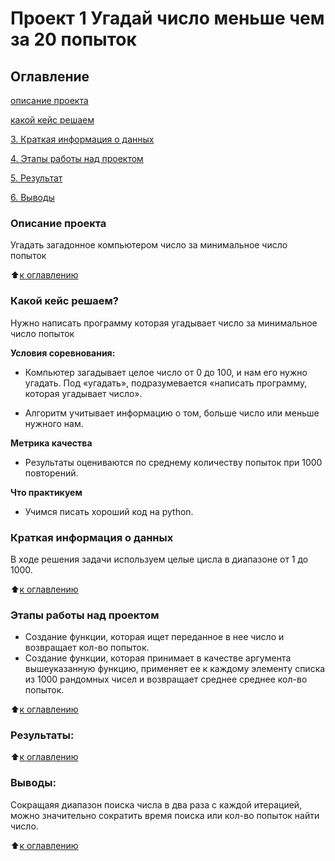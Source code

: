 # Проект 1 Угадай число меньше чем за 20 попыток

## Оглавление
[описание проекта](https://github.com/kylchika/guess/edit/main/README.md#описание-проекта)

[какой кейс решаем](https://github.com/kylchika/guess/edit/main/README.md#какой-кейс-решаем)

[3. Краткая информация о данных](https://github.com/kylchika/alex/blob/main/project_0/README.md#краткая-информация-о-данных)

[4. Этапы работы над проектом](https://github.com/kylchika/alex/blob/main/project_0/README.md#этапы-работы-над-проектом)

[5. Результат](https://github.com/kylchika/alex/blob/main/project_0/README.md#результаты)

[6. Выводы](https://github.com/kylchika/alex/blob/main/project_0/README.md#выводы)

### Описание проекта
Угадать загадонное компьютером число за минимальное число попыток

:arrow_up:[к оглавлению](https://github.com/kylchika/alex/blob/main/project_0/README.md#оглавление)


### Какой кейс решаем?
Нужно написать программу которая угадывает число за минимальное число попыток

**Условия соревнования:**

- Компьютер загадывает целое число от 0 до 100, и нам его нужно угадать. Под «угадать», подразумевается «написать программу, которая угадывает число».

- Алгоритм учитывает информацию о том, больше число или меньше нужного нам.

**Метрика качества**

- Результаты оцениваются по среднему количеству попыток при 1000 повторений.

**Что практикуем**

- Учимся писать хороший код на python.

### Краткая информация о данных
В ходе решения задачи используем целые цисла в диапазоне от 1 до 1000.

:arrow_up:[к оглавлению](https://github.com/kylchika/alex/blob/main/project_0/README.md#оглавление)

### Этапы работы над проектом
- Создание функции, которая ищет переданное в нее число и возвращает кол-во попыток.
- Создание функции, которая принимает в качестве аргумента вышеуказанную функцию, применяет ее к каждому элементу списка из 1000 рандомных чисел и возвращает среднее среднее кол-во попыток.

:arrow_up:[к оглавлению](https://github.com/kylchika/alex/blob/main/project_0/README.md#оглавление)

### Результаты:


:arrow_up:[к оглавлению](https://github.com/kylchika/alex/blob/main/project_0/README.md#оглавление)

### Выводы:
Сокращаяя диапазон поиска числа в два раза с каждой итерацией, можно значительно сократить время поиска или кол-во попыток найти число.

:arrow_up:[к оглавлению](https://github.com/kylchika/alex/blob/main/project_0/README.md#оглавление)
